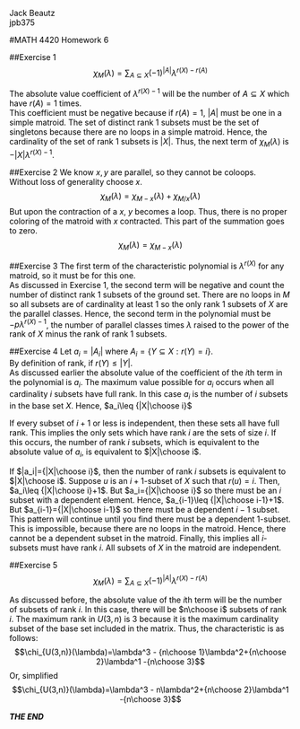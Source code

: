 <font color = black>

Jack Beautz  
jpb375  

#MATH 4420 Homework 6

##Exercise 1
$$\chi_M (\lambda) = \sum_{A\subseteq X} (-1)^{|A|}\lambda^{r(X)-r(A)}$$

The absolute value coefficient of $\lambda^{r(X)-1}$ will be the number of $A\subseteq X$ which have $r(A)=1$ times.  
This coefficient must be negative because if $r(A)=1$, $|A|$ must be one in a simple matroid.
The set of distinct rank 1 subsets must be the set of singletons because there are no loops in a simple matroid. Hence, the cardinality of the set of rank 1 subsets is $|X|$. Thus, the next term of $\chi_M(\lambda)$ is $-|X|\lambda^{r(X)-1}$.  


##Exercise 2
We know $x,y$ are parallel, so they cannot be coloops.  
Without loss of generality choose $x$.
$$\chi_M(\lambda)=\chi_{M-x}(\lambda)+\chi_{M/x}(\lambda)$$
But upon the contraction of a $x$, $y$ becomes a loop. Thus, there is no proper coloring of the matroid with $x$ contracted. This part of the summation goes to zero.  
$$\chi_M(\lambda)=\chi_{M-x}(\lambda)$$

##Exercise 3
The first term of the characteristic polynomial is $\lambda^{r(X)}$ for any matroid, so it must be for this one.  
As discussed in Exercise 1, the second term will be negative and count the number of distinct rank 1 subsets of the ground set.  There are no loops in $M$ so all subsets are of cardinality at least 1 so the only rank 1 subsets of $X$ are the parallel classes. Hence, the second term in the polynomial must be $-p\lambda^{r(X)-1}$, the number of parallel classes times $\lambda$ raised to the power of the rank of $X$ minus the rank of rank 1 subsets.  

##Exercise 4
Let $a_i=|A_i|$ where $A_i = \{Y\subseteq X: r(Y)=i\}$.  
By definition of rank, if $r(Y)\leq |Y|$.  
As discussed earlier the absolute value of the coefficient of the $i$th term in the polynomial is $a_i$. The maximum value possible for $a_i$ occurs when all cardinality $i$ subsets have full rank.  In this case $a_i$ is the number of $i$ subsets in the base set $X$. Hence, $a_i\leq {|X|\choose i}$

If every subset of $i+1$ or less is independent, then these sets all have full rank. This implies the only sets which have rank $i$ are the sets of size $i$. If this occurs, the number of rank $i$ subsets, which is equivalent to the absolute value of $a_i$, is equivalent to $|X|\choose i$.  

If $|a_i|={|X|\choose i}$, then the number of rank $i$ subsets is equivalent to $|X|\choose i$. Suppose $u$ is an $i+1$-subset of $X$ such that $r(u)=i$. Then, $a_i\leq {|X|\choose i}+1$. But $a_i={|X|\choose i}$ so there must be an $i$ subset with a dependent element. Hence, $a_{i-1}\leq {|X|\choose i-1}+1$. But $a_{i-1}={|X|\choose i-1}$ so there must be a dependent $i-1$ subset. This pattern will continue until you find there must be a dependent $1$-subset. This is impossible, because there are no loops in the matroid. Hence, there cannot be a dependent subset in the matroid. Finally, this implies all $i$-subsets must have rank $i$. All subsets of $X$ in the matroid are independent.  


##Exercise 5
$$\chi_M (\lambda) = \sum_{A\subseteq X} (-1)^{|A|}\lambda^{r(X)-r(A)}$$

As discussed before, the absolute value of the $i$th term will be the number of subsets of rank $i$. In this case, there will be $n\choose i$ subsets of rank $i$. The maximum rank in $U(3,n)$ is 3 because it is the maximum cardinality subset of the base set included in the matrix. Thus, the characteristic is as follows:
$$\chi_{U(3,n)}(\lambda)=\lambda^3 - {n\choose 1}\lambda^2+{n\choose 2}\lambda^1 -{n\choose 3}$$
Or, simplified
$$\chi_{U(3,n)}(\lambda)=\lambda^3 - n\lambda^2+{n\choose 2}\lambda^1 -{n\choose 3}$$





***THE END***
